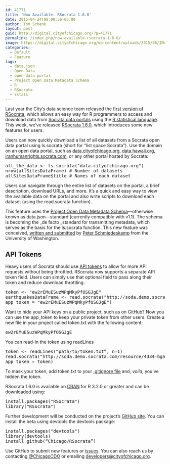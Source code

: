 ```yaml
---
id: 41771
title: 'Now Available: RSocrata 1.6.0'
date: 2015-04-24T08:00:56-05:00
author: Tom Schenk
layout: post
guid: http://digital.cityofchicago.org/?p=41771
permalink: /index.php/now-available-rsocrata-1-6-0/
image: https://digital.cityofchicago.org/wp-content/uploads/2015/06/IMAG0220-1.jpg
categories:
  - Default
  - Feature
tags:
  - data.json
  - Open Data
  - open data portal
  - Project Open Data Metadata Schema
  - R
  - RSocrata
  - rstats
---
```

Last year the City’s data science team released the [first version of RSocrata](http://digital.cityofchicago.org/index.php/rsocrata/), which allows an easy way for R programmers to access and download data from [Socrata data portals](http://www.socrata.com/) using the [R statistical language](http://www.r-project.org/). This week, we’ve released [RSocrata 1.6.0](http://cran.r-project.org/web/packages/RSocrata/index.html), which introduces some new features for users.

Users can now quickly download a list of all datasets from a Socrata open data portal using ls.socrata (short for “list space Socrata”). Use the domain on an open data portal, such as [data.cityofchicago.org](http://data.cityofchicago.org), [data.hawaii.org](http://data.hawaii.org), [iranhumanrights.socrata.com](http://iranhumanrights.socrata.com), or any other portal hosted by Socrata:

<pre>all_the_data &lt;- ls.socrata("data.cityofchicago.org")
nrow(allSitesDataFrame) # Number of datasets
allSitesDataFrame$title # Names of each dataset</pre>

Users can navigate through the entire list of datasets on the portal, a brief description, download URLs, and more. It’s a quick and easy way to view the available data on the portal and also write scripts to download each dataset (using the read.socrata function).

This feature uses the [Project Open Data Metadata Schema](https://project-open-data.cio.gov/v1.1/schema/)—otherwise known as data.json—standard (currently compatible with v1.1). The schema is becoming the _de facto _standard for transmitting metadata, which serves as the basis for the ls.socrata function. This new feature was conceived, [written and submitted](https://github.com/Chicago/RSocrata/pull/12) by [Peter Schmiedeskamp](https://github.com/pschmied) from the University of Washington.

## API Tokens

Heavy users of Socrata should use [API tokens](http://dev.socrata.com/docs/app-tokens.html) to allow for more API requests without being throttled. RSocrata now supports a separate API token field. Users can simply use that optional field to pass along their token and reduce download throttling.

<pre>token &lt;- "ew2rEMuESuzWPqMkyPfOSGJgE"
earthquakesDataFrame &lt;- read.socrata("http://soda.demo.socrata.com/resource/4334-bgaj.csv",
app_token = "ew2rEMuESuzWPqMkyPfOSGJgE")</pre>

Want to hide your API keys on a public project, such as on GitHub? Now you can use the app_token to keep your private token from other users. Create a new file in your project called token.txt with the following content:

<pre>ew2rEMuESuzWPqMkyPfOSGJgE</pre>

You can read-in the token using readLines

<pre>token &lt;- readLines(“path/to/token.txt”, n=1)
read.socrata("http://soda.demo.socrata.com/resource/4334-bgaj.csv",
app_token = token)</pre>

To mask your token, add token.txt to your [.gitignore file](https://help.github.com/articles/ignoring-files/) and, _voila_, you’ve hidden the token.

RSocrata 1.6.0 is available on [CRAN](http://cran.r-project.org/web/packages/RSocrata/index.html) for R 3.2.0 or greater and can be downloaded using:

<pre>install.packages("RSocrata")
library("RSocrata")</pre>

Further development will be conducted on the project’s [GitHub site](https://github.com/Chicago/RSocrata). You can install the beta using devtools the devtools package:

<pre>install.packages("devtools")
library(devtools)
install_github(“Chicago/RSocrata”)</pre>

Use GitHub to submit new features or [issues](https://github.com/Chicago/RSocrata/issues). You can also reach us by contacting [@ChicagoCDO](https://twitter.com/ChicagoCDO) or emailing <developers@cityofchicago.org>.